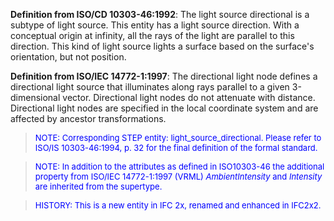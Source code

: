 ﻿**Definition from ISO/CD 10303-46:1992**: The light source directional is a subtype of light source. This entity has a light source direction. With a conceptual origin at infinity, all the rays of the light are parallel to this direction. This kind of light source lights a surface based on the surface's orientation, but not position.

**Definition from ISO/IEC 14772-1:1997**: The directional light node defines a directional light source that illuminates along rays parallel to a given 3-dimensional vector. Directional light nodes do not attenuate with distance. Directional light nodes are specified in the local coordinate system and are affected by ancestor transformations.

> <font size="-1" color="#0000FF">NOTE: Corresponding STEP entity:
		  light_source_directional. Please refer to ISO/IS 10303-46:1994, p. 32 for the
		  final definition of the formal standard. </font>
>

> <font color="#0000FF" size="-1">NOTE: In addition to the
		attributes as defined in ISO10303-46 the additional property from ISO/IEC
		14772-1:1997 (VRML) <i>AmbientIntensity</i> and <i>Intensity</i> are inherited
		from the supertype.</font>

> <font color="#0000FF" size="-1">HISTORY: This is a new entity
		in IFC 2x, renamed and enhanced in IFC2x2.</font>
